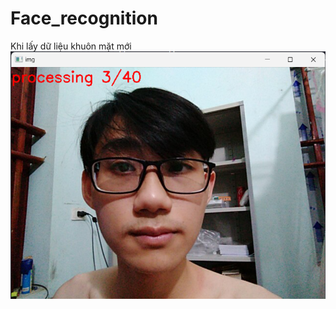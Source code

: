 # Face_recognition
Khi lấy dữ liệu khuôn mặt mới
<img src="https://github.com/Nguyenchitrai62/Face_recognition/blob/main/image/anh1.png" alt="ảnh lấy dữ liệu khuôn mặt mới" width="600">


